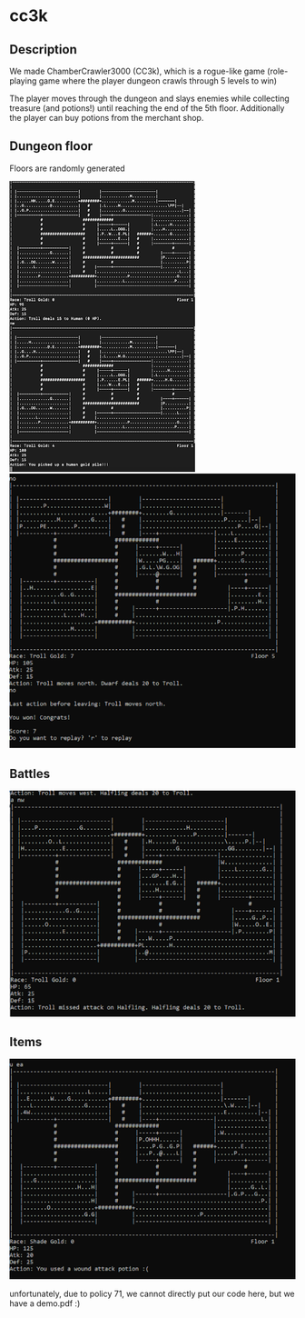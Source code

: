 # cc3k

## Description
We made ChamberCrawler3000 (CC3k), which is a rogue-like game (role-playing game where the player dungeon crawls through 5 levels to win) <br />

The player moves through the dungeon and slays enemies while collecting treasure (and potions!) until reaching the end of the 5th floor. Additionally the player can buy potions from the merchant shop.

## Dungeon floor
Floors are randomly generated

![alt text](https://github.com/stian34556/cc3k/blob/main/dungeon.png)
![alt text](https://github.com/stian34556/cc3k/blob/main/win.png)

## Battles
![alt text](https://github.com/stian34556/cc3k/blob/main/dungeon2.png)

## Items
![alt text](https://github.com/stian34556/cc3k/blob/main/potion.png)

unfortunately, due to policy 71, we cannot directly put our code here, but we have a demo.pdf :)
